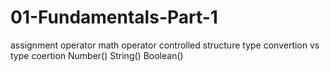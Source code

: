 # 01-Fundamentals-Part-1
assignment operator
math operator
controlled structure
type convertion vs type coertion
Number()
String()
Boolean()
